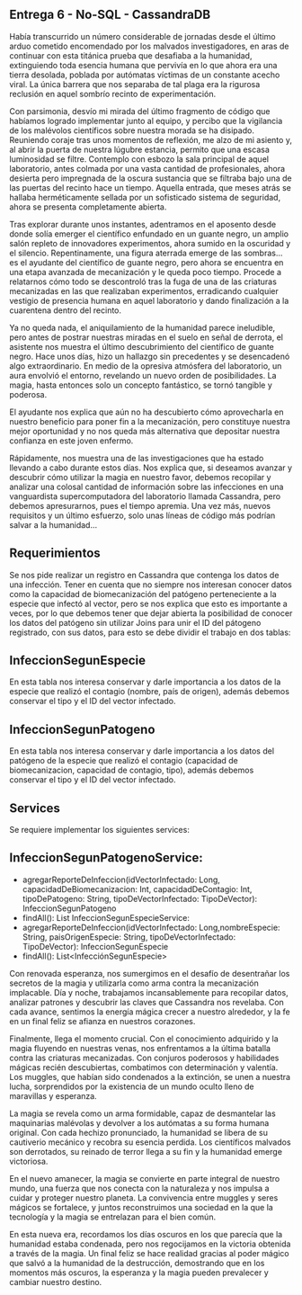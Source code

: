 ## Entrega 6 - No-SQL - CassandraDB
Había transcurrido un número considerable de jornadas desde el último arduo cometido encomendado por los malvados investigadores, en aras de continuar con esta titánica prueba que desafiaba a la humanidad, extinguiendo toda esencia humana que pervivía en lo que ahora era una tierra desolada, poblada por autómatas víctimas de un constante acecho viral. La única barrera que nos separaba de tal plaga era la rigurosa reclusión en aquel sombrío recinto de experimentación.

Con parsimonia, desvío mi mirada del último fragmento de código que habíamos logrado implementar junto al equipo, y percibo que la vigilancia de los malévolos científicos sobre nuestra morada se ha disipado. Reuniendo coraje tras unos momentos de reflexión, me alzo de mi asiento y, al abrir la puerta de nuestra lúgubre estancia, permito que una escasa luminosidad se filtre. Contemplo con esbozo la sala principal de aquel laboratorio, antes colmada por una vasta cantidad de profesionales, ahora desierta pero impregnada de la oscura sustancia que se filtraba bajo una de las puertas del recinto hace un tiempo. Aquella entrada, que meses atrás se hallaba herméticamente sellada por un sofisticado sistema de seguridad, ahora se presenta completamente abierta.

Tras explorar durante unos instantes, adentramos en el aposento desde donde solía emerger el científico enfundado en un guante negro, un amplio salón repleto de innovadores experimentos, ahora sumido en la oscuridad y el silencio. Repentinamente, una figura aterrada emerge de las sombras... es el ayudante del científico de guante negro, pero ahora se encuentra en una etapa avanzada de mecanización y le queda poco tiempo. Procede a relatarnos cómo todo se descontroló tras la fuga de una de las criaturas mecanizadas en las que realizaban experimentos, erradicando cualquier vestigio de presencia humana en aquel laboratorio y dando finalización a la cuarentena dentro del recinto.

Ya no queda nada, el aniquilamiento de la humanidad parece ineludible, pero antes de postrar nuestras miradas en el suelo en señal de derrota, el asistente nos muestra el último descubrimiento del científico de guante negro. Hace unos días, hizo un hallazgo sin precedentes y se desencadenó algo extraordinario. En medio de la opresiva atmósfera del laboratorio, un aura envolvió el entorno, revelando un nuevo orden de posibilidades. La magia, hasta entonces solo un concepto fantástico, se tornó tangible y poderosa.

El ayudante nos explica que aún no ha descubierto cómo aprovecharla en nuestro beneficio para poner fin a la mecanización, pero constituye nuestra mejor oportunidad y no nos queda más alternativa que depositar nuestra confianza en este joven enfermo.

Rápidamente, nos muestra una de las investigaciones que ha estado llevando a cabo durante estos días. Nos explica que, si deseamos avanzar y descubrir cómo utilizar la magia en nuestro favor, debemos recopilar y analizar una colosal cantidad de información sobre las infecciones en una vanguardista supercomputadora del laboratorio llamada Cassandra, pero debemos apresurarnos, pues el tiempo apremia. Una vez más, nuevos requisitos y un último esfuerzo, solo unas líneas de código más podrían salvar a la humanidad…


## Requerimientos

Se nos pide realizar un registro en Cassandra que contenga los datos de una infección. 
Tener en cuenta que no siempre nos interesan conocer datos como la capacidad de biomecanización del patógeno perteneciente a la especie que infectó al vector, pero se nos explica que esto es importante a veces, por lo que debemos tener que dejar abierta la posibilidad de conocer los datos del patógeno sin utilizar Joins para unir el ID del pátogeno registrado, con sus datos, para esto se debe dividir el trabajo en dos tablas:

## InfeccionSegunEspecie

En esta tabla nos interesa conservar y darle importancia a los datos de la especie que realizó el contagio (nombre, país de origen), además debemos conservar el tipo y el ID del vector infectado.


## InfeccionSegunPatogeno

En esta tabla nos interesa conservar y darle importancia a los datos del patógeno de la especie que realizó el contagio (capacidad de biomecanizacion, capacidad de contagio, tipo), además debemos conservar el tipo y el ID del vector infectado.


## Services

Se requiere implementar los siguientes services:

## InfeccionSegunPatogenoService:

-	agregarReporteDeInfeccion(idVectorInfectado: Long, capacidadDeBiomecanizacion: Int, capacidadDeContagio: Int, tipoDePatogeno: String, tipoDeVectorInfectado: TipoDeVector): InfeccionSegunPatogeno
-	findAll(): List<InfeccionSegunPatogeno>
InfeccionSegunEspecieService:
-	agregarReporteDeInfeccion(idVectorInfectado: Long,nombreEspecie: String, paisOrigenEspecie: String, tipoDeVectorInfectado: TipoDeVector): InfeccionSegunEspecie
-	findAll(): List<InfecciónSegunEspecie>


Con renovada esperanza, nos sumergimos en el desafío de desentrañar los secretos de la magia y utilizarla como arma contra la mecanización implacable. Día y noche, trabajamos incansablemente para recopilar datos, analizar patrones y descubrir las claves que Cassandra nos revelaba. Con cada avance, sentimos la energía mágica crecer a nuestro alrededor, y la fe en un final feliz se afianza en nuestros corazones.

Finalmente, llega el momento crucial. Con el conocimiento adquirido y la magia fluyendo en nuestras venas, nos enfrentamos a la última batalla contra las criaturas mecanizadas. Con conjuros poderosos y habilidades mágicas recién descubiertas, combatimos con determinación y valentía. Los muggles, que habían sido condenados a la extinción, se unen a nuestra lucha, sorprendidos por la existencia de un mundo oculto lleno de maravillas y esperanza.

La magia se revela como un arma formidable, capaz de desmantelar las maquinarias malévolas y devolver a los autómatas a su forma humana original. Con cada hechizo pronunciado, la humanidad se libera de su cautiverio mecánico y recobra su esencia perdida. Los científicos malvados son derrotados, su reinado de terror llega a su fin y la humanidad emerge victoriosa.

En el nuevo amanecer, la magia se convierte en parte integral de nuestro mundo, una fuerza que nos conecta con la naturaleza y nos impulsa a cuidar y proteger nuestro planeta. La convivencia entre muggles y seres mágicos se fortalece, y juntos reconstruimos una sociedad en la que la tecnología y la magia se entrelazan para el bien común.

En esta nueva era, recordamos los días oscuros en los que parecía que la humanidad estaba condenada, pero nos regocijamos en la victoria obtenida a través de la magia. Un final feliz se hace realidad gracias al poder mágico que salvó a la humanidad de la destrucción, demostrando que en los momentos más oscuros, la esperanza y la magia pueden prevalecer y cambiar nuestro destino.







